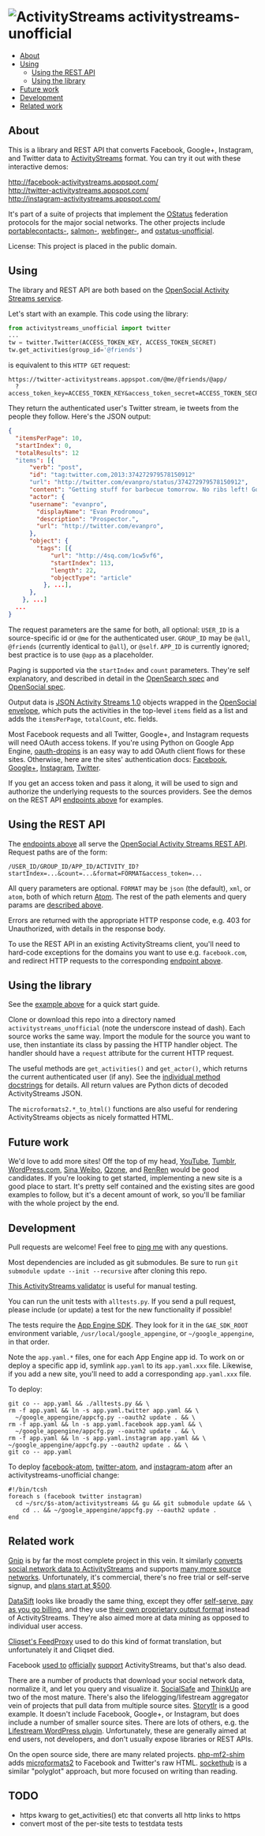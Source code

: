 ![ActivityStreams](https://raw.github.com/snarfed/activitystreams-unofficial/master/static/logo_small.png) activitystreams-unofficial
===

  * [About](#about)
  * [Using](#using)
    * [Using the REST API](#using-the-REST-API)
    * [Using the library](#using-the-library)
  * [Future work](#future-work)
  * [Development](#development)
  * [Related work](#related-work)


About
---

This is a library and REST API that converts Facebook, Google+, Instagram, and Twitter data to [ActivityStreams](http://activitystrea.ms/) format. You can try it out with these interactive demos:

http://facebook-activitystreams.appspot.com/  
http://twitter-activitystreams.appspot.com/  
http://instagram-activitystreams.appspot.com/

It's part of a suite of projects that implement the [OStatus](http://ostatus.org/) federation protocols for the major social networks. The other projects include [portablecontacts-](https://github.com/snarfed/portablecontacts-unofficial), [salmon-](https://github.com/snarfed/salmon-unofficial), [webfinger-](https://github.com/snarfed/webfinger-unofficial), and [ostatus-unofficial](https://github.com/snarfed/ostatus-unofficial).

License: This project is placed in the public domain.


Using
---

The library and REST API are both based on the [OpenSocial Activity Streams service](http://opensocial-resources.googlecode.com/svn/spec/2.0.1/Social-API-Server.xml#ActivityStreams-Service).

Let's start with an example. This code using the library:

```python
from activitystreams_unofficial import twitter
...
tw = twitter.Twitter(ACCESS_TOKEN_KEY, ACCESS_TOKEN_SECRET)
tw.get_activities(group_id='@friends')
```

is equivalent to this `HTTP GET` request:

```
https://twitter-activitystreams.appspot.com/@me/@friends/@app/
  ?access_token_key=ACCESS_TOKEN_KEY&access_token_secret=ACCESS_TOKEN_SECRET
```

They return the authenticated user's Twitter stream, ie tweets from the people they follow. Here's the JSON output:

```json
{
  "itemsPerPage": 10,
  "startIndex": 0,
  "totalResults": 12
  "items": [{
      "verb": "post",
      "id": "tag:twitter.com,2013:374272979578150912"
      "url": "http://twitter.com/evanpro/status/374272979578150912",
      "content": "Getting stuff for barbecue tomorrow. No ribs left! Got some nice tenderloin though. (@ Metro Plus Famille Lemay) http://t.co/b2PLgiLJwP",
      "actor": {
      "username": "evanpro",
        "displayName": "Evan Prodromou",
        "description": "Prospector.",
        "url": "http://twitter.com/evanpro",
      },
      "object": {
        "tags": [{
            "url": "http://4sq.com/1cw5vf6",
            "startIndex": 113,
            "length": 22,
            "objectType": "article"
          }, ...],
      },
    }, ...]
  ...
}
```

The request parameters are the same for both, all optional: `USER_ID` is a source-specific id or `@me` for the authenticated user. `GROUP_ID` may be `@all`, `@friends` (currently identical to `@all`), or `@self`. `APP_ID` is currently ignored; best practice is to use `@app` as a placeholder.

Paging is supported via the `startIndex` and `count` parameters. They're self explanatory, and described in detail in the [OpenSearch spec](http://www.opensearch.org/Specifications/OpenSearch/1.1#The_.22count.22_parameter) and [OpenSocial spec](http://opensocial-resources.googlecode.com/svn/spec/2.0.1/Social-API-Server.xml#ActivityStreams-Service).

Output data is [JSON Activity Streams 1.0](http://activitystrea.ms/specs/json/1.0/) objects wrapped in the [OpenSocial envelope](http://opensocial-resources.googlecode.com/svn/spec/2.0.1/Social-API-Server.xml#ActivityStreams-Service), which puts the activities in the top-level `items` field as a list and adds the `itemsPerPage`, `totalCount`, etc. fields.

Most Facebook requests and all Twitter, Google+, and Instagram requests will need OAuth access tokens. If you're using Python on Google App Engine, [oauth-dropins](https://github.com/snarfed/oauth-dropins) is an easy way to add OAuth client flows for these sites. Otherwise, here are the sites' authentication docs: [Facebook](https://developers.facebook.com/docs/facebook-login/access-tokens/), [Google+](https://developers.google.com/+/api/oauth#about), [Instagram](http://instagram.com/developer/authentication/), [Twitter](https://dev.twitter.com/docs/auth/3-legged-authorization).

If you get an access token and pass it along, it will be used to sign and authorize the underlying requests to the sources providers. See the demos on the REST API [endpoints above](#about) for examples.


Using the REST API
---

The [endpoints above](#about) all serve the [OpenSocial Activity Streams REST API](http://opensocial-resources.googlecode.com/svn/spec/2.0.1/Social-API-Server.xml#ActivityStreams-Service). Request paths are of the form:

```
/USER_ID/GROUP_ID/APP_ID/ACTIVITY_ID?startIndex=...&count=...&format=FORMAT&access_token=...
```

All query parameters are optional. `FORMAT` may be `json` (the default), `xml`, or `atom`, both of which return [Atom](http://www.intertwingly.net/wiki/pie/FrontPage). The rest of the path elements and query params are [described above](#using).

Errors are returned with the appropriate HTTP response code, e.g. 403 for Unauthorized, with details in the response body.

To use the REST API in an existing ActivityStreams client, you'll need to hard-code exceptions for the domains you want to use e.g. `facebook.com`, and redirect HTTP requests to the corresponding [endpoint above](#about).


Using the library
---

See the [example above](#using) for a quick start guide.

Clone or download this repo into a directory named `activitystreams_unofficial` (note the underscore instead of dash). Each source works the same way. Import the module for the source you want to use, then instantiate its class by passing the HTTP handler object. The handler should have a `request` attribute for the current HTTP request.

The useful methods are `get_activities()` and `get_actor()`, which returns the current authenticated user (if any). See the [individual method docstrings](https://github.com/snarfed/activitystreams-unofficial/blob/master/source.py) for details. All return values are Python dicts of decoded ActivityStreams JSON.

The `microformats2.*_to_html()` functions are also useful for rendering ActivityStreams objects as nicely formatted HTML.


Future work
---

We'd love to add more sites! Off the top of my head, [YouTube](http://youtu.be/), [Tumblr](http://tumblr.com/), [WordPress.com](http://wordpress.com/), [Sina Weibo](http://en.wikipedia.org/wiki/Sina_Weibo), [Qzone](http://en.wikipedia.org/wiki/Qzone), and [RenRen](http://en.wikipedia.org/wiki/Renren) would be good candidates. If you're looking to get started, implementing a new site is a good place to start. It's pretty self contained and the existing sites are good examples to follow, but it's a decent amount of work, so you'll be familiar with the whole project by the end.


Development
---

Pull requests are welcome! Feel free to [ping me](http://snarfed.org/about) with any questions.

Most dependencies are included as git submodules. Be sure to run `git submodule update --init --recursive` after cloning this repo.

[This ActivityStreams validator](http://activitystreamstester.appspot.com/) is useful for manual testing.

You can run the unit tests with `alltests.py`. If you send a pull request,
please include (or update) a test for the new functionality if possible!

The tests require the
[App Engine SDK](https://developers.google.com/appengine/downloads). They look
for it in the `GAE_SDK_ROOT` environment variable,
`/usr/local/google_appengine`, or `~/google_appengine`, in that order.

Note the `app.yaml.*` files, one for each App Engine app id. To work on or deploy a specific app id, symlink `app.yaml` to its `app.yaml.xxx` file. Likewise, if you add a new site, you'll need to add a corresponding `app.yaml.xxx` file.

To deploy:

```shell
git co -- app.yaml && ./alltests.py && \
rm -f app.yaml && ln -s app.yaml.twitter app.yaml && \
  ~/google_appengine/appcfg.py --oauth2 update . && \
rm -f app.yaml && ln -s app.yaml.facebook app.yaml && \
  ~/google_appengine/appcfg.py --oauth2 update . && \
rm -f app.yaml && ln -s app.yaml.instagram app.yaml && \
~/google_appengine/appcfg.py --oauth2 update . && \
git co -- app.yaml
```

To deploy [facebook-atom](https://github.com/snarfed/facebook-atom), [twitter-atom](https://github.com/snarfed/twitter-atom), and [instagram-atom](https://github.com/snarfed/instagram-atom) after an activitystreams-unofficial change:

```shell
#!/bin/tcsh
foreach s (facebook twitter instagram)
  cd ~/src/$s-atom/activitystreams && gu && git submodule update && \
    cd .. && ~/google_appengine/appcfg.py --oauth2 update .
end
```


Related work
--

[Gnip](http://gnip.com/) is by far the most complete project in this vein. It
similarly
[converts social network data to ActivityStreams](http://support.gnip.com/documentation/activity_streams_intro.html)
and supports [many more source networks](http://gnip.com/sources/).
Unfortunately, it's commercial, there's no free trial or self-serve signup, and
[plans start at $500](http://gnip.com/products/pricing/).

[DataSift](http://datasift.com/) looks like broadly the same thing, except they
offer [self-serve, pay as you go billing](http://dev.datasift.com/docs/billing),
and they use
[their own proprietary output format](http://dev.datasift.com/docs/getting-started/data)
instead of ActivityStreams. They're also aimed more at data mining as opposed to
individual user access.

[Cliqset's FeedProxy](http://www.readwriteweb.com/archives/cliqset_activity_streams_api.php)
used to do this kind of format translation, but unfortunately it and Cliqset
died.

Facebook [used to](https://developers.facebook.com/blog/post/225/)
[officially](https://developers.facebook.com/blog/post/2009/08/05/streamlining-the-open-stream-apis/)
[support](https://groups.google.com/forum/#!topic/activity-streams/-b0LmeUExXY)
ActivityStreams, but that's also dead.

There are a number of products that download your social network data, normalize
it, and let you query and visualize it. [SocialSafe](http://socialsafe.net/) and
[ThinkUp](http://thinkup.com/) are two of the most mature. There's also the
lifelogging/lifestream aggregator vein of projects that pull data from multiple
source sites. [Storytlr](https://github.com/storytlr/storytlr) is a good
example. It doesn't include Facebook, Google+, or Instagram, but does include a
number of smaller source sites. There are lots of others, e.g. the
[Lifestream WordPress plugin](http://www.enthropia.com/labs/wp-lifestream/).
Unfortunately, these are generally aimed at end users, not developers, and don't
usually expose libraries or REST APIs.

On the open source side, there are many related projects.
[php-mf2-shim](https://github.com/indieweb/php-mf2-shim) adds
[microformats2](http://microformats.org/wiki/microformats2) to Facebook and
Twitter's raw HTML. [sockethub](https://github.com/sockethub/sockethub) is a
similar "polyglot" approach, but more focused on writing than reading.


TODO
---
* https kwarg to get_activities() etc that converts all http links to https
* convert most of the per-site tests to testdata tests

